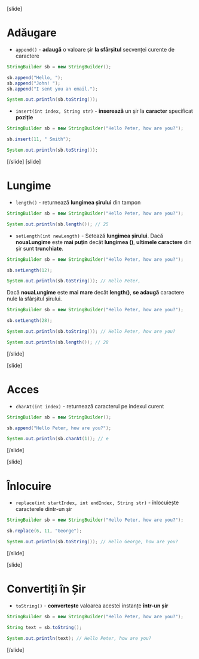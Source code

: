 
[slide]
# Adăugare
- `append()` - **adaugă** o valoare șir **la sfârșitul** secvenței curente de caractere
```java live
StringBuilder sb = new StringBuilder();

sb.append("Hello, ");
sb.append("John! ");
sb.append("I sent you an email.");

System.out.println(sb.toString());
```
- `insert(int index, String str)` - **inserează** un șir la **caracter** specificat **poziție**
```java live
StringBuilder sb = new StringBuilder("Hello Peter, how are you?");

sb.insert(11, " Smith");

System.out.println(sb.toString());
```


[/slide]
[slide]
# Lungime
- `length()` - returnează **lungimea șirului** din tampon
```java live
StringBuilder sb = new StringBuilder("Hello Peter, how are you?");

System.out.println(sb.length()); // 25
```
- `setLength(int newLength)` - Setează **lungimea șirului**. Dacă **nouaLungime** este **mai puțin** decât **lungimea ()**, **ultimele caractere** din șir sunt **trunchiate**. 

```java live
StringBuilder sb = new StringBuilder("Hello Peter, how are you?");

sb.setLength(12);

System.out.println(sb.toString()); // Hello Peter,
```

Dacă **nouaLungime** este **mai mare** decât **length()**, **se adaugă** caractere nule la sfârșitul șirului.
```java live
StringBuilder sb = new StringBuilder("Hello Peter, how are you?");

sb.setLength(28);

System.out.println(sb.toString()); // Hello Peter, how are you?

System.out.println(sb.length()); // 28
```
[/slide]

[slide]
# Acces

- `charAt(int index)` - returnează caracterul pe indexul curent
```java live
StringBuilder sb = new StringBuilder();

sb.append("Hello Peter, how are you?");

System.out.println(sb.charAt(1)); // e
```

[/slide]

[slide]
# Înlocuire

- `replace(int startIndex, int endIndex, String str)` - înlocuiește caracterele dintr-un șir
```java live
StringBuilder sb = new StringBuilder("Hello Peter, how are you?");

sb.replace(6, 11, "George");

System.out.println(sb.toString()); // Hello George, how are you?
```

[/slide]

[slide]
# Convertiți în Șir

- `toString()` - **convertește** valoarea acestei instanțe **într-un șir**
```java live
StringBuilder sb = new StringBuilder("Hello Peter, how are you?");

String text = sb.toString();
        
System.out.println(text); // Hello Peter, how are you? 
```

[/slide]
